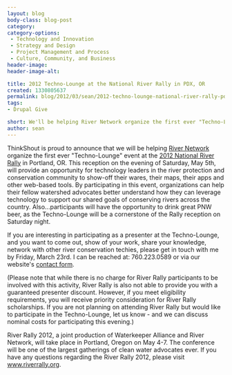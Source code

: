 ```yaml
---
layout: blog
body-class: blog-post
category:
category-options:
 - Technology and Innovation
 - Strategy and Design
 - Project Management and Process
 - Culture, Community, and Business
header-image:
header-image-alt:

title: 2012 Techno-Lounge at the National River Rally in PDX, OR
created: 1330805637
permalink: blog/2012/03/sean/2012-techno-lounge-national-river-rally-pdx-or/
tags:
- Drupal Give

short: We'll be helping River Network organize the first ever "Techno-Lounge".
author: sean
---
```

ThinkShout is proud to announce that we will be helping [River Network](http://rivernetwork.org) organize the first ever "Techno-Lounge" event at the [2012 National River Rally](http://rivernetwork.org/rally) in Portland, OR. This reception on the evening of Saturday, May 5th, will provide an opportunity for technology leaders in the river protection and conservation community to show-off their wares, their maps, their apps and other web-based tools. By participating in this event, organizations can help their fellow watershed advocates better understand how they can leverage technology to support our shared goals of conserving rivers across the country. Also...participants will have the opportunity to drink great PNW beer, as the Techno-Lounge will be a cornerstone of the Rally reception on Saturday night.

If you are interesting in participating as a presenter at the Techno-Lounge, and you want to come out, show of your work, share your knowledge, network with other river conservation techies, please get in touch with me by Friday, March 23rd. I can be reached at: 760.223.0589 or via our website's [contact form](http://thinkshout.com/contact).

(Please note that while there is no charge for River Rally participants to be involved with this activity, River Rally is also not able to provide you with a guaranteed presenter discount. However, if you meet eligibility requirements, you will receive priority consideration for River Rally scholarships. If you are not planning on attending River Rally but would like to participate in the Techno-Lounge, let us know - and we can discuss nominal costs for participating this evening.)
 
River Rally 2012, a joint production of Waterkeeper Alliance and River Network, will take place in Portland, Oregon on May 4-7. The conference will be one of the largest gatherings of clean water advocates ever.  If you have any questions regarding the River Rally 2012, please visit www.riverrally.org.
